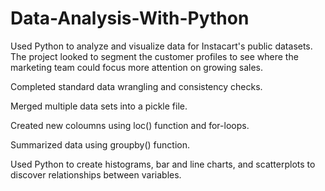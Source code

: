 # Data-Analysis-With-Python
Used Python to analyze and visualize data for Instacart's public datasets. The project looked to segment the customer profiles to see where the marketing team could focus more attention on growing sales.

Completed standard data wrangling and consistency checks.

Merged multiple data sets into a pickle file.

Created new coloumns using loc() function and for-loops.

Summarized data using groupby() function.

Used Python to create histograms, bar and line charts, and scatterplots to discover relationships between variables.
